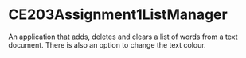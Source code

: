 # CE203Assignment1ListManager

An application that adds, deletes and clears a list of words from a text document. There is also an option to change the text colour.
